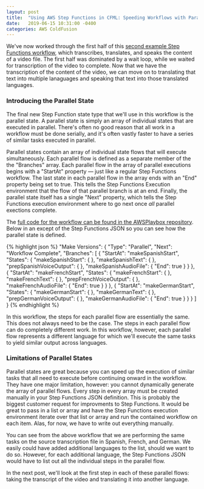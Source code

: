 ```yaml
---
layout: post
title:  "Using AWS Step Functions in CFML: Speeding Workflows with Parallel States"
date:   2019-06-15 10:31:00 -0400
categories: AWS ColdFusion
---
```


We've now worked through the first half of this [second example Step Functions workflow](https://github.com/brianklaas/awsPlaybox/blob/master/stateMachines/transcribeTranslateSpeakWorkflow.json), which transcribes, translates, and speaks the content of a video file. The first half was dominated by a wait loop, while we waited for transcription of the video to complete. Now that we have the transcription of the content of the video, we can move on to translating that text into multiple lanaguages and speaking that text into those translated languages.

### Introducing the Parallel State

The final new Step Function state type that we'll use in this workflow is the parallel state. A parallel state is simply an array of individual states that are executed in parallel. There's often no good reason that all work in a workflow must be done serially, and it's often vastly faster to have a series of similar tasks executed in parallel. 

Parallel states contain an array of individual state flows that will execute simultaneously. Each parallel flow is defined as a separate member of the the "Branches" array. Each parallel flow in the array of parallel executions begins with a "StartAt" property &mdash; just like a regular Step Functions workflow. The last state in each parallel flow in the array ends with an "End" property being set to true. This tells the Step Functions Execution environment that the flow of that parallel branch is at an end. Finally, the parallel state itself has a single "Next" property, which tells the Step Functions execution environment where to go next once *all* parallel exections complete.

The [full code for the workflow can be found in the AWSPlaybox repository](https://github.com/brianklaas/awsPlaybox/blob/master/stateMachines/transcribeTranslateSpeakWorkflow.json). Below in an except of the Step Functions JSON so you can see how the parallel state is defined.

{% highlight json %}
"Make Versions": {
    "Type": "Parallel",
    "Next": "Workflow Complete",
    "Branches": [
        {
          "StartAt": "makeSpanishStart",
          "States": {
            "makeSpanishStart": { },
            "makeSpanishText": { },
            "prepSpanishVoiceOutput": { },
            "makeSpanishAudioFile": { 
                "End": true
            }
          }
        },
        {
          "StartAt": "makeFrenchStart",
          "States": {
            "makeFrenchStart": { },
            "makeFrenchText": { },
            "prepFrenchVoiceOutput": { },
            "makeFrenchAudioFile": {
              "End": true
            }
          }
        },
        {
          "StartAt": "makeGermanStart",
          "States": {
            "makeGermanStart": { },
            "makeGermanText": { },
            "prepGermanVoiceOutput": { },
            "makeGermanAudioFile": {
              "End": true
            }
          }
        }
    ]
}
{% endhighlight %}

In this workflow, the steps for each parallel flow are essentially the same. This does not always need to be the case. The steps in each parallel flow can do completely different work. In this workflow, however, each parallel flow represents a different language for which we'll execute the same tasks to yield similar output across languages.

### Limitations of Parallel States

Parallel states are great because you can speed up the execution of similar tasks that all need to execute before continuing onward in the workflow. They have one major limitation, however: you cannot dynamically generate the array of parallel flows. Every step in every array must be created manually in your Step Functions JSON definition. This is probably the biggest customer request for improvments to Step Functions. It would be great to pass in a list or array and have the Step Functions execution environment iterate over that list or array and run the contained workflow on each item. Alas, for now, we have to write out everything manually.

You can see from the above workflow that we are performing the same tasks on the source transcription file in Spanish, French, and German. We easily could have added additional languages to the list, should we want to do so. However, for each additional language, the Step Functions JSON would have to list out all the individual steps in the parallel flow.

In the next post, we'll look at the first step in each of these parallel flows: taking the transcript of the video and translating it into another language.